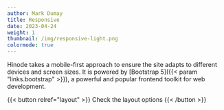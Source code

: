 ```yaml
---
author: Mark Dumay
title: Responsive
date: 2023-04-24
weight: 1
thumbnail: /img/responsive-light.png
colormode: true
---
```


Hinode takes a mobile-first approach to ensure the site adapts to different devices and screen sizes. It is powered by [Bootstrap 5]({{< param "links.bootstrap" >}}), a powerful and popular frontend toolkit for web development.

{{< button relref="layout" >}}
    Check the layout options
{{< /button >}}

